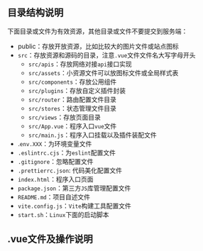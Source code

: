 ## 目录结构说明

下面目录或文件为有效资源，其他目录或文件不要提交到服务端：

- public：存放开放资源，比如比较大的图片文件或站点图标
- `src`：存放资源和源码的目录，注意`.vue`文件文件名大写字母开头
  - `src/apis`：存放网络对接`api`接口实现
  - `src/assets`：小资源文件可以放图标文件或全局样式表
  - `src/components`：存放公用组件
  - `src/plugins`：存放自定义插件封装
  - `src/router`：路由配置文件目录
  - `src/stores`：状态管理文件目录
  - `src/views`：存放页面目录
  - `src/App.vue`：程序入口`vue`文件
  - `src/main.js`：程序入口挂载以及插件装配文件
- .`env.XXX`：为环境变量文件
- `.eslintrc.cjs`：为`eslint`配置文件
- `.gitignore`：忽略配置文件
- `.prettierrc.json`: 代码美化配置文件
- `index.html`：程序入口页面
- `package.json`：第三方`JS`库管理配置文件
- `README.md`：项目自述文件
- `vite.config.js`：`Vite`构建工具配置文件
- `start.sh`：`Linux`下面的启动脚本


## .vue文件及操作说明

